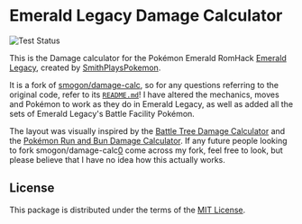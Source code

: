 # Emerald Legacy Damage Calculator

![Test Status](https://github.com/nikerain/el-damage-calc/workflows/Tests/badge.svg)

This is the Damage calculator for the Pokémon Emerald RomHack [Emerald Legacy][0], created by [SmithPlaysPokemon][1].

It is a fork of [smogon/damage-calc][2], so for any questions referring to the original code, refer to its [`README.md`][3]!
I have altered the mechanics, moves and Pokémon to work as they do in Emerald Legacy, as well as added all the sets of Emerald Legacy's Battle Facility Pokémon.

The layout was visually inspired by the [Battle Tree Damage Calculator][4] and the [Pokémon Run and Bun Damage Calculator][5]. If any future people looking to fork smogon/damage-calc[0] come across my fork, feel free to look, but please believe that I have no idea how this actually works.

## License

This package is distributed under the terms of the [MIT License][6].

  [0]: https://www.youtube.com/watch?v=jUHGejDvuNM
  [1]: https://www.youtube.com/@smithplayspokemon
  [2]: https://github.com/smogon/damage-calc
  [3]: https://github.com/smogon/damage-calc/blob/master/README.md
  [4]: https://turskain.github.io/index.html
  [5]: https://calc.runandbun.com/
  [6]: https://github.com/nikerain/el-damage-calc/blob/master/LICENSE